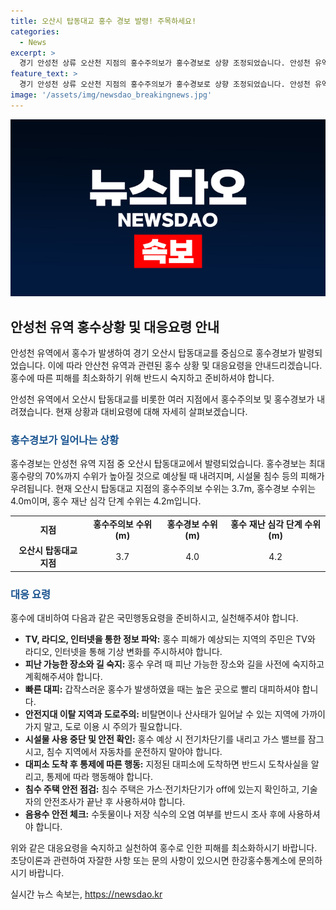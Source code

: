 ```yaml
---
title: 오산시 탑동대교 홍수 경보 발령! 주목하세요!
categories:
  - News
excerpt: >
  경기 안성천 상류 오산천 지점의 홍수주의보가 홍수경보로 상향 조정되었습니다. 안성천 유역에서 하천 수위 상승으로 한강홍수통제소는 주민들에게 안전을 당부하며 홍수경보를 변경 발령했습니다. 현재 오산시 탑동대교의 홍수경보 수위는 4.0m로, 재난 심각 단계 수위는 4.2m입니다. 또한, 한탄강 유역, 임진강 유역 등 여러 지점에도 홍수주의보가 발효 중입니다. KBS재난포털의 국민행동요령에 따라 주변 상황을 주의 깊게 지켜보고 대피 및 안전조치를 준비해야 합니다.
feature_text: >
  경기 안성천 상류 오산천 지점의 홍수주의보가 홍수경보로 상향 조정되었습니다. 안성천 유역에서 하천 수위 상승으로 한강홍수통제소는 주민들에게 안전을 당부하며 홍수경보를 변경 발령했습니다. 현재 오산시 탑동대교의 홍수경보 수위는 4.0m로, 재난 심각 단계 수위는 4.2m입니다. 또한, 한탄강 유역, 임진강 유역 등 여러 지점에도 홍수주의보가 발효 중입니다. KBS재난포털의 국민행동요령에 따라 주변 상황을 주의 깊게 지켜보고 대피 및 안전조치를 준비해야 합니다.
image: '/assets/img/newsdao_breakingnews.jpg'
---
```


<p><img src="/assets/img/newsdao_breakingnews.jpg" alt="implanttips 속보" /></p>

<h2 data-ke-size="size26">안성천 유역 홍수상황 및 대응요령 안내</h2>

<p>안성천 유역에서 홍수가 발생하여 경기 오산시 탑동대교를 중심으로 홍수경보가 발령되었습니다. 이에 따라 안산천 유역과 관련된 홍수 상황 및 대응요령을 안내드리겠습니다. 홍수에 따른 피해를 최소화하기 위해 반드시 숙지하고 준비하셔야 합니다.</p>

<p data-ke-size="size16">안성천 유역에서 오산시 탑동대교를 비롯한 여러 지점에서 홍수주의보 및 홍수경보가 내려졌습니다. 현재 상황과 대비요령에 대해 자세히 살펴보겠습니다.</p>

<h3><b><span style="color: #1a5490;">홍수경보가 일어나는 상황</span></b></h3>

<p>홍수경보는 안성천 유역 지점 중 오산시 탑동대교에서 발령되었습니다. 홍수경보는 최대 홍수량의 70%까지 수위가 높아질 것으로 예상될 때 내려지며, 시설물 침수 등의 피해가 우려됩니다. 현재 오산시 탑동대교 지점의 홍수주의보 수위는 3.7m, 홍수경보 수위는 4.0m이며, 홍수 재난 심각 단계 수위는 4.2m입니다.</p>

<table>
    <tr>
        <td style="text-align: center; height: 17px;"><b>지점</b></td>
        <td style="text-align: center; height: 17px;"><b>홍수주의보 수위(m)</b></td>
        <td style="text-align: center; height: 17px;"><b>홍수경보 수위(m)</b></td>
        <td style="text-align: center; height: 17px;"><b>홍수 재난 심각 단계 수위(m)</b></td>
    </tr>
    <tr>
        <td style="text-align: center; height: 17px;"><b>오산시 탑동대교 지점</b></td>
        <td style="text-align: center; height: 17px;">3.7</td>
        <td style="text-align: center; height: 17px;">4.0</td>
        <td style="text-align: center; height: 17px;">4.2</td>
    </tr>
</table>

<h3><b><span style="color: #1a5490;">대응 요령</span></b></h3>

<p>홍수에 대비하여 다음과 같은 국민행동요령을 준비하시고, 실천해주셔야 합니다.</p>

<ul>
    <li><b>TV, 라디오, 인터넷을 통한 정보 파악:</b> 홍수 피해가 예상되는 지역의 주민은 TV와 라디오, 인터넷을 통해 기상 변화를 주시하셔야 합니다.</li>
    <li><b>피난 가능한 장소와 길 숙지:</b> 홍수 우려 때 피난 가능한 장소와 길을 사전에 숙지하고 계획해주셔야 합니다.</li>
    <li><b>빠른 대피:</b> 갑작스러운 홍수가 발생하였을 때는 높은 곳으로 빨리 대피하셔야 합니다.</li>
    <li><b>안전지대 이탈 지역과 도로주의:</b> 비탈면이나 산사태가 일어날 수 있는 지역에 가까이 가지 말고, 도로 이용 시 주의가 필요합니다.</li>
    <li><b>시설물 사용 중단 및 안전 확인:</b> 홍수 예상 시 전기차단기를 내리고 가스 밸브를 잠그시고, 침수 지역에서 자동차를 운전하지 말아야 합니다.</li>
    <li><b>대피소 도착 후 통제에 따른 행동:</b> 지정된 대피소에 도착하면 반드시 도착사실을 알리고, 통제에 따라 행동해야 합니다.</li>
    <li><b>침수 주택 안전 점검:</b> 침수 주택은 가스·전기차단기가 off에 있는지 확인하고, 기술자의 안전조사가 끝난 후 사용하셔야 합니다.</li>
    <li><b>음용수 안전 체크:</b> 수돗물이나 저장 식수의 오염 여부를 반드시 조사 후에 사용하셔야 합니다.</li>
</ul>

<p>위와 같은 대응요령을 숙지하고 실천하여 홍수로 인한 피해를 최소화하시기 바랍니다. 초당이론과 관련하여 자잘한 사항 또는 문의 사항이 있으시면 한강홍수통계소에 문의하시기 바랍니다.</p>
실시간 뉴스 속보는, <a href="https://newsdao.kr" rel="dofollow">https://newsdao.kr</a>


